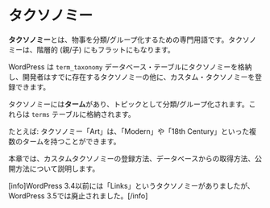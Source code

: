 <!--
## Taxonomies
-->

# タクソノミー

<!--
A **Taxonomy** is a fancy word for the classification/grouping of things. Taxonomies can be hierarchical (with parents/children) or flat.
-->

**タクソノミー**とは、物事を分類/グループ化するための専門用語です。タクソノミーは、階層的 (親/子) にもフラットにもなります。

<!--
WordPress stores the Taxonomies in the `term_taxonomy` database table allowing developers to register Custom Taxonomies along the ones that already exist.
-->

WordPress は `term_taxonomy` データベース・テーブルにタクソノミーを格納し、開発者はすでに存在するタクソノミーの他に、カスタム・タクソノミーを登録できます。

<!--
Taxonomies have **Terms** which serve as the topic by which you classify/group things. They are stored inside the `terms` table.
-->

タクソノミーには**ターム**があり、トピックとして分類/グループ化されます。これらは `terms` テーブルに格納されます。

<!--
For example: a Taxonomy named "Art" can have multiple Terms, such as "Modern" and "18th Century".
-->

たとえば: タクソノミー「Art」は、「Modern」や「18th Century」といった複数のタームを持つことができます。

<!--
This chapter will show you how to register Custom Taxonomies, how to retrieve their content from the database, and how to render them to the public.
-->

本章では、カスタムタクソノミーの登録方法、データベースからの取得方法、公開方法について説明します。

<!--
[info]WordPress 3.4 and earlier had a Taxonomy named "Links" which was deprecated in WordPress 3.5.[/info]
-->

[info]WordPress 3.4以前には「Links」というタクソノミーがありましたが、WordPress 3.5では廃止されました。[/info]
